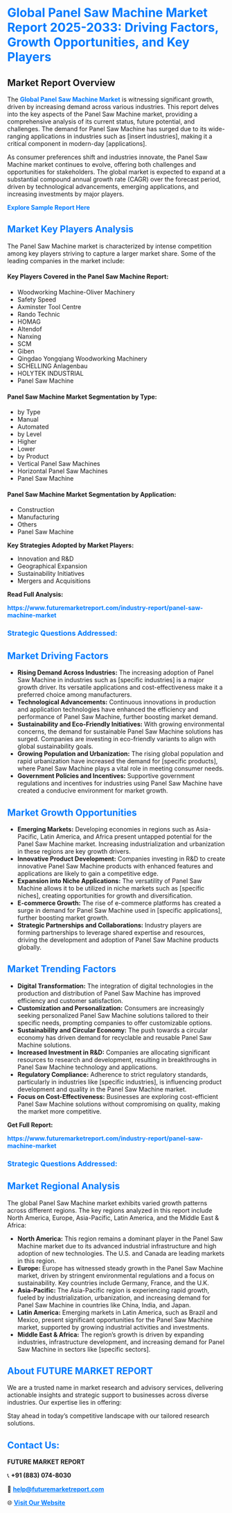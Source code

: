 <h1 style="color: #007BFF;">Global Panel Saw Machine Market Report 2025-2033: Driving Factors, Growth Opportunities, and Key Players</h1>

<section id="overview">
<h2>Market Report Overview</h2>
<p>The <a href="https://www.futuremarketreport.com/industry-report/panel-saw-machine-market" style="color: #007BFF; text-decoration: none;"><strong>Global Panel Saw Machine Market</strong></a> is witnessing significant growth, driven by increasing demand across various industries. This report delves into the key aspects of the Panel Saw Machine market, providing a comprehensive analysis of its current status, future potential, and challenges. The demand for Panel Saw Machine has surged due to its wide-ranging applications in industries such as [insert industries], making it a critical component in modern-day [applications].</p>
<p>As consumer preferences shift and industries innovate, the Panel Saw Machine market continues to evolve, offering both challenges and opportunities for stakeholders. The global market is expected to expand at a substantial compound annual growth rate (CAGR) over the forecast period, driven by technological advancements, emerging applications, and increasing investments by major players.</p>
</section>

<section id="overview">
<p><a href="https://www.futuremarketreport.com/request-sample/reportId=101528" style="color: #007BFF; text-decoration: none;"><strong>Explore Sample Report Here</strong></a></p>
</section>

<section id="key-players">
<h2 style="color: #007BFF;">Market Key Players Analysis</h2>
<p>The Panel Saw Machine market is characterized by intense competition among key players striving to capture a larger market share. Some of the leading companies in the market include:</p>
<h4>Key Players Covered in the Panel Saw Machine Report:</h4>
<ul><li>Woodworking Machine-Oliver Machinery</li><li>Safety Speed</li><li>Axminster Tool Centre</li><li>Rando Technic</li><li>HOMAG</li><li>Altendof</li><li>Nanxing</li><li>SCM</li><li>Giben</li><li>Qingdao Yongqiang Woodworking Machinery</li><li>SCHELLING Anlagenbau</li><li>HOLYTEK INDUSTRIAL</li><li>Panel Saw Machine</li></ul>
<h4>Panel Saw Machine Market Segmentation by Type:</h4>
<ul><li>by Type</li><li>Manual</li><li>Automated</li><li>by Level</li><li>Higher</li><li>Lower</li><li>by Product</li><li>Vertical Panel Saw Machines</li><li>Horizontal Panel Saw Machines</li><li>Panel Saw Machine</li></ul>

<h4>Panel Saw Machine Market Segmentation by Application:</h4>
<ul><li>Construction</li><li>Manufacturing</li><li>Others</li><li>Panel Saw Machine</li></ul>
<p><strong>Key Strategies Adopted by Market Players:</strong></p>
<ul>
<li>Innovation and R&D</li>
<li>Geographical Expansion</li>
<li>Sustainability Initiatives</li>
<li>Mergers and Acquisitions</li>
</ul>
</section>

<section>
<p><strong>Read Full Analysis: </strong></p><a href="https://www.futuremarketreport.com/industry-report/panel-saw-machine-market" style="color: #007BFF; text-decoration: none;"><strong>https://www.futuremarketreport.com/industry-report/panel-saw-machine-market</strong></a>
<h3 style="color: #007BFF;">Strategic Questions Addressed:</h3>
</section>

<section id="driving-factors">
<h2 style="color: #007BFF;">Market Driving Factors</h2>
<ul>
<li><strong>Rising Demand Across Industries:</strong> The increasing adoption of Panel Saw Machine in industries such as [specific industries] is a major growth driver. Its versatile applications and cost-effectiveness make it a preferred choice among manufacturers.</li>
<li><strong>Technological Advancements:</strong> Continuous innovations in production and application technologies have enhanced the efficiency and performance of Panel Saw Machine, further boosting market demand.</li>
<li><strong>Sustainability and Eco-Friendly Initiatives:</strong> With growing environmental concerns, the demand for sustainable Panel Saw Machine solutions has surged. Companies are investing in eco-friendly variants to align with global sustainability goals.</li>
<li><strong>Growing Population and Urbanization:</strong> The rising global population and rapid urbanization have increased the demand for [specific products], where Panel Saw Machine plays a vital role in meeting consumer needs.</li>
<li><strong>Government Policies and Incentives:</strong> Supportive government regulations and incentives for industries using Panel Saw Machine have created a conducive environment for market growth.</li>
</ul>
</section>

<section id="growth-opportunities">
<h2 style="color: #007BFF;">Market Growth Opportunities</h2>
<ul>
<li><strong>Emerging Markets:</strong> Developing economies in regions such as Asia-Pacific, Latin America, and Africa present untapped potential for the Panel Saw Machine market. Increasing industrialization and urbanization in these regions are key growth drivers.</li>
<li><strong>Innovative Product Development:</strong> Companies investing in R&D to create innovative Panel Saw Machine products with enhanced features and applications are likely to gain a competitive edge.</li>
<li><strong>Expansion into Niche Applications:</strong> The versatility of Panel Saw Machine allows it to be utilized in niche markets such as [specific niches], creating opportunities for growth and diversification.</li>
<li><strong>E-commerce Growth:</strong> The rise of e-commerce platforms has created a surge in demand for Panel Saw Machine used in [specific applications], further boosting market growth.</li>
<li><strong>Strategic Partnerships and Collaborations:</strong> Industry players are forming partnerships to leverage shared expertise and resources, driving the development and adoption of Panel Saw Machine products globally.</li>
</ul>
</section>

<section id="trending-factors">
<h2 style="color: #007BFF;">Market Trending Factors</h2>
<ul>
<li><strong>Digital Transformation:</strong> The integration of digital technologies in the production and distribution of Panel Saw Machine has improved efficiency and customer satisfaction.</li>
<li><strong>Customization and Personalization:</strong> Consumers are increasingly seeking personalized Panel Saw Machine solutions tailored to their specific needs, prompting companies to offer customizable options.</li>
<li><strong>Sustainability and Circular Economy:</strong> The push towards a circular economy has driven demand for recyclable and reusable Panel Saw Machine solutions.</li>
<li><strong>Increased Investment in R&D:</strong> Companies are allocating significant resources to research and development, resulting in breakthroughs in Panel Saw Machine technology and applications.</li>
<li><strong>Regulatory Compliance:</strong> Adherence to strict regulatory standards, particularly in industries like [specific industries], is influencing product development and quality in the Panel Saw Machine market.</li>
<li><strong>Focus on Cost-Effectiveness:</strong> Businesses are exploring cost-efficient Panel Saw Machine solutions without compromising on quality, making the market more competitive.</li>
</ul>
</section>

<section>
<p><strong>Get Full Report: </strong></p><a href="https://www.futuremarketreport.com/industry-report/panel-saw-machine-market" style="color: #007BFF; text-decoration: none;"><strong>https://www.futuremarketreport.com/industry-report/panel-saw-machine-market</strong></a>
<h3 style="color: #007BFF;">Strategic Questions Addressed:</h3>
</section>


<section id="regional-analysis">
<h2 style="color: #007BFF;">Market Regional Analysis</h2>
<p>The global Panel Saw Machine market exhibits varied growth patterns across different regions. The key regions analyzed in this report include North America, Europe, Asia-Pacific, Latin America, and the Middle East & Africa:</p>
<ul>
<li><strong>North America:</strong> This region remains a dominant player in the Panel Saw Machine market due to its advanced industrial infrastructure and high adoption of new technologies. The U.S. and Canada are leading markets in this region.</li>
<li><strong>Europe:</strong> Europe has witnessed steady growth in the Panel Saw Machine market, driven by stringent environmental regulations and a focus on sustainability. Key countries include Germany, France, and the U.K.</li>
<li><strong>Asia-Pacific:</strong> The Asia-Pacific region is experiencing rapid growth, fueled by industrialization, urbanization, and increasing demand for Panel Saw Machine in countries like China, India, and Japan.</li>
<li><strong>Latin America:</strong> Emerging markets in Latin America, such as Brazil and Mexico, present significant opportunities for the Panel Saw Machine market, supported by growing industrial activities and investments.</li>
<li><strong>Middle East & Africa:</strong> The region’s growth is driven by expanding industries, infrastructure development, and increasing demand for Panel Saw Machine in sectors like [specific sectors].</li>
</ul>
</section>

<footer>
<h2 style="color: #007BFF;">About FUTURE MARKET REPORT</h2>
<p>We are a trusted name in market research and advisory services, delivering actionable insights and strategic support to businesses across diverse industries. Our expertise lies in offering:</p>

<p>Stay ahead in today’s competitive landscape with our tailored research solutions.</p>

<h2 style="color: #007BFF;">Contact Us:</h2>
<p><strong>FUTURE MARKET REPORT</strong></p>
<p>📞 <strong>+91 (883) 074-8030</strong></p>
<p>📧 <strong><a href="mailto:help@futuremarketreport.com" style="color: #007BFF;">help@futuremarketreport.com</a></strong></p>
<p>🌐 <strong><a href="https://www.futuremarketreport.com/" style="color: #007BFF;">Visit Our Website</a></strong></p>
</footer>